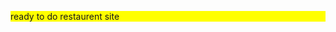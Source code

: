 <html>
  <head>
    <style>
      p{
        background-color:yellow;
        }
    </style>
  </head>
  <body>
  <p>ready to do restaurent site</p>
  </body>
</html>
